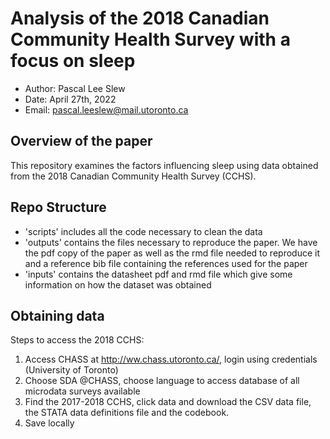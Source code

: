 # Analysis of the 2018 Canadian Community Health Survey with a focus on sleep

  - Author: Pascal Lee Slew
  - Date: April 27th, 2022
  - Email: pascal.leeslew@mail.utoronto.ca
  
  
## Overview of the paper

This repository examines the factors influencing sleep using data obtained from the 2018 Canadian Community Health Survey (CCHS).

## Repo Structure

  - 'scripts' includes all the code necessary to clean the data
  - 'outputs' contains the files necessary to reproduce the paper. We have the pdf copy of the paper as well as the rmd file needed to reproduce it and a reference bib file containing the references used for the paper
  - 'inputs' contains the datasheet pdf and rmd file which give some information on how the dataset was obtained
  
## Obtaining data

Steps to access the 2018 CCHS:
  1. Access CHASS at http://ww.chass.utoronto.ca/, login using credentials (University of Toronto)
  2. Choose SDA @CHASS, choose language to access database of all microdata surveys available
  3. Find the 2017-2018 CCHS, click data and download the CSV data file, the STATA data definitions file and the codebook.
  4. Save locally
